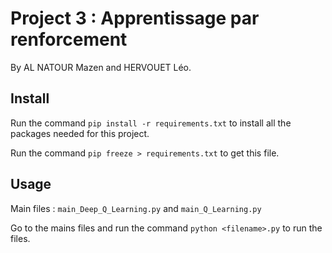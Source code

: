 # Project 3 : Apprentissage par renforcement

By AL NATOUR Mazen and HERVOUET Léo. 


## Install 

Run the command `pip install -r requirements.txt` to install all the packages needed for this project. 

Run the command `pip freeze > requirements.txt` to get this file.  

## Usage

Main files : `main_Deep_Q_Learning.py` and `main_Q_Learning.py`

Go to the mains files and run the command `python <filename>.py` to run the files.

